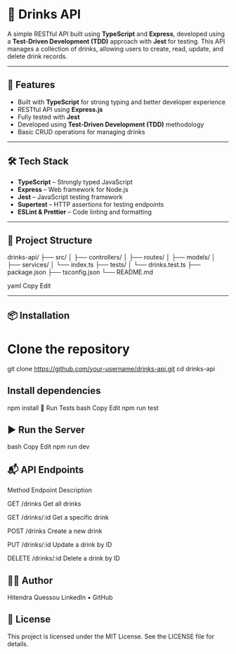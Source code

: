 # 🥤 Drinks API

A simple RESTful API built using **TypeScript** and **Express**, developed using a **Test-Driven Development (TDD)** approach with **Jest** for testing. This API manages a collection of drinks, allowing users to create, read, update, and delete drink records.

---

## 🚀 Features

- Built with **TypeScript** for strong typing and better developer experience
- RESTful API using **Express.js**
- Fully tested with **Jest**
- Developed using **Test-Driven Development (TDD)** methodology
- Basic CRUD operations for managing drinks

---

## 🛠️ Tech Stack

- **TypeScript** – Strongly typed JavaScript
- **Express** – Web framework for Node.js
- **Jest** – JavaScript testing framework
- **Supertest** – HTTP assertions for testing endpoints
- **ESLint & Prettier** – Code linting and formatting

---

## 📂 Project Structure

drinks-api/ ├── src/ │ ├── controllers/ │ ├── routes/ │ ├── models/ │ ├── services/ │ └── index.ts ├── tests/ │ └── drinks.test.ts ├── package.json ├── tsconfig.json └── README.md

yaml
Copy
Edit

---

## 📦 Installation

# Clone the repository
git clone https://github.com/your-username/drinks-api.git
cd drinks-api

## Install dependencies
npm install
🧪 Run Tests
bash
Copy
Edit
npm run test

## ▶️ Run the Server
bash
Copy
Edit
npm run dev

## 📬 API Endpoints
Method	Endpoint	Description

GET	/drinks	Get all drinks

GET	/drinks/:id	Get a specific drink

POST	/drinks	Create a new drink

PUT	/drinks/:id	Update a drink by ID

DELETE	/drinks/:id	Delete a drink by ID

## 🧑‍💻 Author
Hitendra Quessou
LinkedIn • GitHub

## 📝 License
This project is licensed under the MIT License. See the LICENSE file for details.


